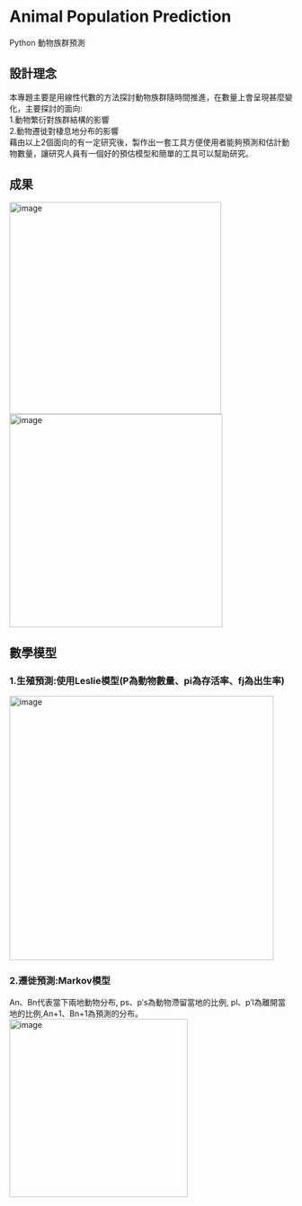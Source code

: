 # Animal Population Prediction

Python 動物族群預測

## 設計理念
本專題主要是用線性代數的方法探討動物族群隨時間推進，在數量上會呈現甚麼變化，主要探討的面向:  
  1.動物繁衍對族群結構的影響  
  2.動物遷徙對棲息地分布的影響  
藉由以上2個面向的有一定研究後，製作出一套工具方便使用者能夠預測和估計動物數量，讓研究人員有一個好的預估模型和簡單的工具可以幫助研究。

## 成果
<img width="377" alt="image" src="https://github.com/Lowen0909/Animal-Population-Prediction/assets/82707190/c639de3d-8556-4909-8b63-37b5c0ddd319">  
<img width="379" alt="image" src="https://github.com/Lowen0909/Animal-Population-Prediction/assets/82707190/76fa602f-2c8e-4404-8a85-6508f7314941">

## 數學模型
### 1.生殖預測:使用Leslie模型(P為動物數量、pi為存活率、fj為出生率)  
<img width="470" alt="image" src="https://github.com/Lowen0909/Animal-Population-Prediction/assets/82707190/b58c0518-8aac-4a18-abd5-97db867181fe">  

### 2.遷徙預測:Markov模型
An、Bn代表當下兩地動物分布, ps、p′s為動物滯留當地的比例, pl、p′l為離開當地的比例,An+1、Bn+1為預測的分布。  
<img width="317" alt="image" src="https://github.com/Lowen0909/Animal-Population-Prediction/assets/82707190/4b240564-cebc-4a24-b535-e9cbfdb745f4">

